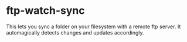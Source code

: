 ftp-watch-sync
==============

This lets you sync a folder on your filesystem with a remote ftp server. It automagically detects changes and updates accordingly.
